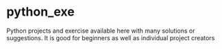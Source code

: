 # python_exe
Python projects and exercise available here with many solutions or suggestions. It is good for beginners as well as individual project creators   
